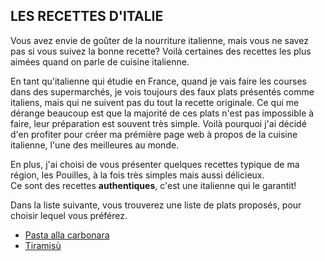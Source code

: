 ## LES RECETTES D'ITALIE
Vous avez envie de goûter de la nourriture italienne, mais vous ne savez pas si vous suivez la bonne recette? 
Voilà certaines des recettes les plus aimées quand on parle de cuisine italienne.

En tant qu'italienne qui étudie en France, quand je vais faire les courses dans des supermarchés, je vois toujours des faux plats présentés comme italiens, mais qui ne suivent pas du tout la recette originale. Ce qui me dérange beaucoup est que la majorité de ces plats n'est pas impossible à faire, leur préparation est souvent très simple. Voilà pourquoi j'ai décidé d'en profiter pour créer ma prémière page web à propos de la cuisine italienne, l'une des meilleures au monde. 

En plus, j'ai choisi de vous présenter quelques recettes typique de ma région, les Pouilles, à la fois très simples mais aussi délicieux.  
Ce sont des recettes **authentiques**, c'est une italienne qui le garantit!

Dans la liste suivante, vous trouverez une liste de plats proposés, pour choisir lequel vous préférez. 
- [Pasta alla carbonara](pastacarbonara.md)
- [Tiramisù](platsdeux.md)


   

